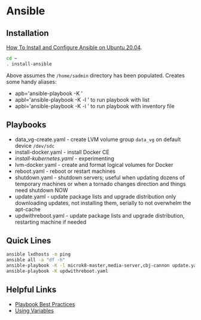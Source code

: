 # Ansible

## Installation

[How To Install and Configure Ansible on Ubuntu 20.04](https://www.digitalocean.com/community/tutorials/how-to-install-and-configure-ansible-on-ubuntu-20-04).

``` Bash
cd ~
. install-ansible
```

Above assumes the `/home/sadmin` directory has been populated. Creates some handy aliases:

-  apb='ansible-playbook -K '
-  apbl='ansible-playbook -K -l ' to run playbook with list
-  apbi='ansible-playbook -K -i ' to run playbook with inventory file

## Playbooks

-  data_vg-create.yaml - create LVM volume group `data_vg` on default device `/dev/sdc`
-  install-docker.yaml - install Docker CE
-  *install-kubernetes.yaml* - experimenting
-  lvm-docker.yaml - create and format logical volumes for Docker
-  reboot.yaml - reboot or restart machines
-  shutdown.yaml - shutdown servers; useful when updating dozens of temporary machines or when a tornado changes direction and things need shutdown NOW 
-  update.yaml - update package lists and upgrade distribution only downloading updates, not installing them, serially to not overwhelm the apt-cache
-  updwithreboot.yaml - update package lists and upgrade distribution, restarting machine if needed

## Quick Lines

``` Bash
ansible lxdhosts -m ping
ansible all -a "df -h"
ansible-playbook -K -l microk8-master,media-server,cbj-cannon update.yaml
ansible-playbook -K updwithreboot.yaml
```

## Helpful Links

-  [Playbook Best Practices](https://docs.ansible.com/ansible/latest/user_guide/playbooks_best_practices.html)
-  [Using Variables](https://docs.ansible.com/ansible/latest/user_guide/playbooks_variables.html)